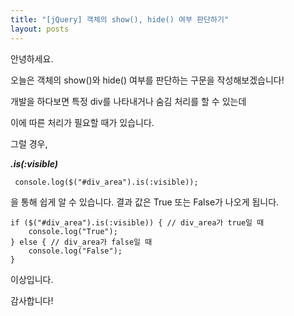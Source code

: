 ```yaml
---
title: "[jQuery] 객체의 show(), hide() 여부 판단하기"
layout: posts
---
```


안녕하세요.

오늘은 객체의 show()와 hide() 여부를 판단하는 구문을 작성해보겠습니다!

개발을 하다보면 특정 div를 나타내거나 숨김 처리를 할 수 있는데

이에 따른 처리가 필요할 때가 있습니다.

그럴 경우, 

***.is(:visible)***

```
 console.log($("#div_area").is(:visible)); 
```

을 통해 쉽게 알 수 있습니다. 결과 값은 True 또는 False가 나오게 됩니다.

```
if ($("#div_area").is(:visible)) { // div_area가 true일 때
	console.log("True");
} else { // div_area가 false일 때
	console.log("False");
}
```

이상입니다.

감사합니다!
